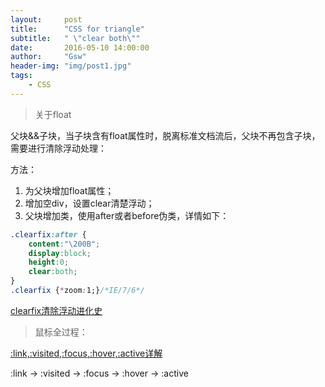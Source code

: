 ```yaml
---
layout:     post
title:      "CSS for triangle"
subtitle:   " \"clear both\""
date:       2016-05-10 14:00:00
author:     "Gsw"
header-img: "img/post1.jpg"
tags:
    - CSS
---
```

> 关于float

父块&&子块，当子块含有float属性时，脱离标准文档流后，父块不再包含子块，需要进行清除浮动处理：

方法：

1. 为父块增加float属性；
2. 增加空div，设置clear清楚浮动；
3. 父块增加类，使用after或者before伪类，详情如下：

```css
.clearfix:after { 
    content:"\200B"; 
    display:block; 
    height:0; 
    clear:both; 
} 
.clearfix {*zoom:1;}/*IE/7/6*/
```

[clearfix清除浮动进化史](http://www.admin10000.com/document/6259.html)

> 鼠标全过程：

[:link,:visited,:focus,:hover,:active详解](http://www.bkjia.com/Javascript/872310.html)


:link -> :visited -> :focus -> :hover -> :active 